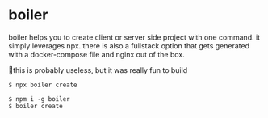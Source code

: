 # boiler

boiler helps you to create client or server side project with one command. it simply leverages npx. there is also a fullstack option that gets generated with a docker-compose file and nginx out of the box.

🤘this is probably useless, but it was really fun to build

<!-- two options -->

```
$ npx boiler create
```

```
$ npm i -g boiler
$ boiler create
```
